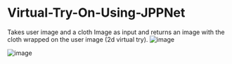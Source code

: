 # Virtual-Try-On-Using-JPPNet
Takes user image and a cloth Image as input and returns an image with the cloth wrapped on the user image (2d virtual try).
![image](https://user-images.githubusercontent.com/55141040/153898667-d1c47a11-c13a-4e91-8b6e-451865c0309f.png)

![image](https://user-images.githubusercontent.com/55141040/153898755-db7a3c93-a43d-4de0-9e20-6f0638b100d9.png)
